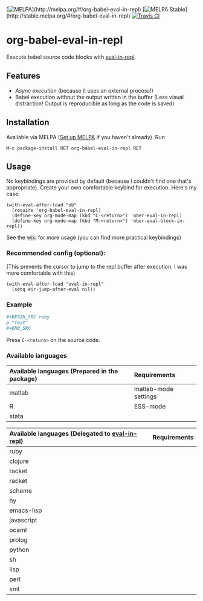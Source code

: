 [![MELPA](http://melpa.org/packages/org-babel-eval-in-repl-badge.svg?)](http://melpa.org/#/org-babel-eval-in-repl) [![MELPA Stable](http://stable.melpa.org/packages/org-babel-eval-in-repl-badge.svg?)](http://stable.melpa.org/#/org-babel-eval-in-repl) [![Travis CI](https://travis-ci.org/diadochos/org-babel-eval-in-repl.svg)](https://travis-ci.org/diadochos/org-babel-eval-in-repl)
# org-babel-eval-in-repl
Execute babel source code blocks with [eval-in-repl](https://github.com/kaz-yos/eval-in-repl).

## Features
- *Async execution* (because it uses an external process!)
- Babel execution without the output written in the buffer (Less visual distraction! Output is reproducible as long as the code is saved)

## Installation
Available via MELPA ([Set up MELPA](https://github.com/melpa/melpa) if you haven't already). Run
```
M-x package-install RET org-babel-eval-in-repl RET
```

## Usage
No keybindings are provided by default (because I couldn't find one that's appropriate). Create your own comfortable keybind for execution. Here's my case:

``` emacs-lisp
(with-eval-after-load "ob"
  (require 'org-babel-eval-in-repl)
  (define-key org-mode-map (kbd "C-<return>") 'ober-eval-in-repl)
  (define-key org-mode-map (kbd "M-<return>") 'ober-eval-block-in-repl))
```

See the [wiki](https://github.com/diadochos/org-babel-eval-in-repl/wiki) for more usage (you can find more practical keybindings)

### Recommended config (optional):
(This prevents the cursor to jump to the repl buffer after execution. I was more comfortable with this)
``` emacs-lisp
(with-eval-after-load "eval-in-repl"
  (setq eir-jump-after-eval nil))
```

### Example

``` org
#+BEGIN_SRC ruby
p "Test"
#+END_SRC
```
Press `C-<return>` on the source code.

### Available languages
| Available languages (Prepared in the package) | Requirements             |
| :-----------------------------------------    | :----------------------- |
| matlab                                        | matlab-mode settings     |
| R                                             | ESS-mode                 |
| stata                                         |                          |

| Available languages (Delegated to [eval-in-repl](https://github.com/kaz-yos/eval-in-repl)) | Requirements             |
| :-----------------------------------------                                                 | :----------------------- |
| ruby                                                                                       |                          |
| clojure                                                                                    |                          |
| racket                                                                                     |                          |
| racket                                                                                     |                          |
| scheme                                                                                     |                          |
| hy                                                                                         |                          |
| emacs-lisp                                                                                 |                          |
| javascript                                                                                 |                          |
| ocaml                                                                                      |                          |
| prolog                                                                                     |                          |
| python                                                                                     |                          |
| sh                                                                                         |                          |
| lisp                                                                                       |                          |
| perl                                                                                       |                          |
| sml                                                                                        |                          |
